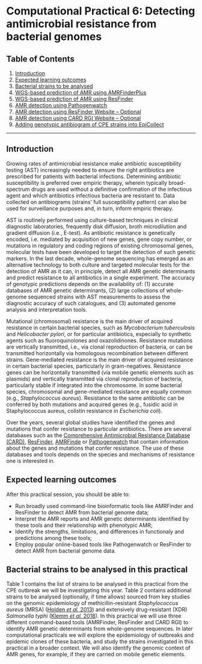 # Computational Practical 6: Detecting antimicrobial resistance from bacterial genomes


## Table of Contents
1. [Introduction](#intro)
2. [Expected learning outcomes](#outcomes)
3. [Bacterial strains to be analysed](#strains)
4. [WGS-based prediction of AMR using AMRFinderPlus](#amrfinder)
5. [WGS-based prediction of AMR using ResFinder](#resfinder)
6. [AMR detection using Pathogenwatch](#pathogenwatch)
7. [AMR detection using ResFinder Website – Optional](#resfinderw)
8. [AMR detection using CARD RGI Website – Optional](#card)
9. [Adding genotypic antibiogram of CPE strains into EpiCollect](#epicollect)

---

## Introduction <a name="intro"></a>

Growing rates of antimicrobial resistance make antibiotic susceptibility testing (AST) increasingly needed to ensure the right antibiotics are prescribed for patients with bacterial infections. Determining antibiotic susceptibility is preferred over empiric therapy, wherein typically broad-spectrum drugs are used without a definitive confirmation of the infectious agent and which antibiotics infectious bacteria are resistant to. Data collected on antibiograms (strains’ full susceptibility pattern) can also be used for surveillance purposes and, in turn, inform empiric therapy.

AST is routinely performed using culture-based techniques in clinical diagnostic laboratories, frequently disk diffusion, broth microdilution and gradient diffusion (i.e., E-test). As antibiotic resistance is genetically encoded, i.e. mediated by acquisition of new genes, gene copy number, or mutations in regulatory and coding regions of existing chromosomal genes, molecular tests have been developed to target the detection of such genetic markers. In the last decade, whole-genome sequencing has emerged as an alternative technology to both culture and targeted molecular tests for the detection of AMR as it can, in principle, detect all AMR genetic determinants and predict resistance to all antibiotics in a single experiment. The accuracy of genotypic predictions depends on the availability of: (1) accurate databases of AMR genetic determinants, (2) large collections of whole-genome sequenced strains with AST measurements to assess the diagnostic accuracy of such catalogues, and (3) automated genome analysis and interpretation tools.

Mutational (chromosomal) resistance is the main driver of acquired resistance in certain bacterial species, such as *Mycobacterium tuberculosis* and *Helicobacter pylori*, or for particular antibiotics, especially to synthetic agents such as fluoroquinolones and oxazolidinones. Resistance mutations are vertically transmitted, i.e., via clonal reproduction of bacteria, or can be transmitted horizontally via homologous recombination between different strains. Gene-mediated resistance is the main driver of acquired resistance in certain bacterial species, particularly in gram-negatives. Resistance genes can be horizontally transmitted (via mobile genetic elements such as plasmids) and vertically transmitted via clonal reproduction of bacteria, particularly stable if integrated into the chromosome. In some bacterial species, chromosomal and gene-mediated resistance are equally common (e.g., *Staphylococcus aureus*). Resistance to the same antibiotic can be conferred by both mutations and acquired genes (e.g., fusidic acid in Staphylococcus aureus, colistin resistance in *Escherichia coli*).

Over the years, several global studies have identified the genes and mutations that confer resistance to particular antibiotics. There are several databases such as the [Comprehensive Antimicrobial Resistance Database (CARD)](https://card.mcmaster.ca/), [ResFinder](https://cge.cbs.dtu.dk/services/ResFinder/), [AMRFinde](https://www.ncbi.nlm.nih.gov/pathogens/antimicrobial-resistance/AMRFinder/) or [Pathogenwatch](https://pathogen.watch/) that contain information about the genes and mutations that confer resistance. The use of these databases and tools depends on the species and mechanisms of resistance one is interested in.

## Expected learning outcomes <a name="outcomes"></a>

After this practical session, you should be able to:
- Run broadly used command-line bioinformatic tools like AMRFinder and ResFinder to detect AMR from bacterial genome data;
- Interpret the AMR reports and AMR genetic determinants identified by these tools and their relationship with phenotypic AMR;
- Identify the strengths, limitations, and differences in functionaly and predictions among these tools;
- Employ popular online-based tools like Pathogenwatch or ResFinder to detect AMR from bacterial genome data.

## Bacterial strains to be analysed in this practical <a name="strains"></a>

Table 1 contains the list of strains to be analysed in this practical from the CPE outbreak we will be investigating this year. Table 2 contains additional strains to be analysed (optionally, if time allows) sourced from key studies on the genomic epidemiology of methicillin-resistant *Staphylococcus aureus* (MRSA) ([Holden *et al.* 2013](https://doi.org/10.1101/gr.147710.112)) and extensively drug-resistant (XDR) *Salmonella typhi* ([Klemm *et al.* 2018](https://doi.org/10.1128/mbio.00105-18)). In this practical we will use three different command-based tools (AMRFinder, ResFinder and CARD RGI) to identify AMR genetic determinants from whole-genome sequences. In later computational practicals we will explore the epidemiology of outbreaks and epidemic clones of these bacteria, and study the strains investigated in this practical in a broader context. We will also identify the genomic context of AMR genes, for example, if they are carried on mobile genetic elements.




